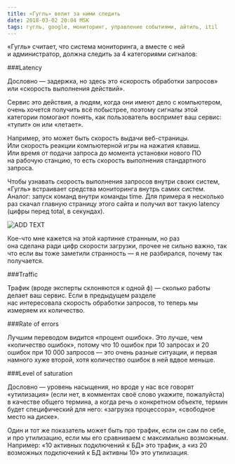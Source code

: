 ```yaml
---
title: «Гугль» велит за ними следить
date: 2018-03-02 20:04 MSK
tags: гугль, google, мониторинг, управление событиями, айтиль, itil
---
```



«Гугль» считает, что система мониторинга, а вместе с ней и администратор, должна следить за 4 категориями сигналов: 

###Latency

Дословно — задержка, но здесь это «скорость обработки запросов» или «скорость выполнения действий». 

Сервис это действия, а людям, когда они имеют дело с компьютером, очень хочется получить всё побыстрее, поэтому сигналы этой категории помогают понять, как пользователь воспримет ваш сервис: «тупит» он или «летает». 

Например, это может быть скорость выдачи веб-страницы. Или скорость реакции компьютерной игры на нажатия клавиш. Или время от подачи запроса до момента установки нового ПО на рабочую станцию, то есть скорость выполнения стандартного запроса. 

Чтобы узнавать скорость выполнения запросов внутри своих систем, «Гугль» встраивает средства мониторинга внутрь самих систем. Аналог: запуск команд внутри команды time. Для примера я несколько раз скачал главную страницу этого сайта и получил вот такую latency (цифры перед total, в секундах).

![ADD TEXT](/images/page_speed.jpg)  

Кое-что мне кажется на этой картинке странным, но раз она сделана ради цифр скорости загрузки, прочее не сильно важно, так что если вы тоже заметили странность — я не разбирался, почему так получается.


###Traffic 

Трафик (вроде эксперты склоняются к одной ф) — сколько работы делает ваш сервис. Если в предыдущем разделе нас интересовала скорость обработки запросов, то теперь мы измеряем их количество. 


###Rate of errors 

Лучшим переводом видится «процент ошибок». Это лучше, чем «количество ошибок», потому что 10 ошибок при 10 запросах и 20 ошибок при 10&nbsp;000 запросов — это очень разные ситуации, и первая намного хуже второй, хотя количество ошибок в ней вдвое меньше.


###Level of saturation 

Дословно — уровень насыщения, но вроде у нас все говорят «утилизация» (если нет, в комментах своё слово укажите, пожалуйста) в качестве общего термина, а когда речь о конкретном объекте, термин будет специфический для него: «загрузка процессора», «свободное место на диске». 

Один и тот же показатель может быть про трафик, если он сам по себе, и про утилизацию, если мы его сравниваем с максимально возможным. Например: «10 активных подключений к БД» это трафик, а «из 20 возможных подключений к БД активны 10» это утилизация.
